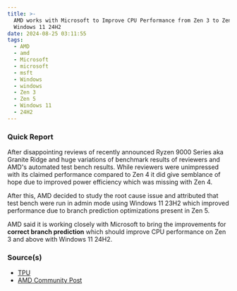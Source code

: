 ```yaml
---
title: >-
  AMD works with Microsoft to Improve CPU Performance from Zen 3 to Zen 5 with
  Windows 11 24H2
date: 2024-08-25 03:11:55
tags:
  - AMD
  - amd
  - Microsoft
  - microsoft
  - msft
  - Windows
  - windows
  - Zen 3
  - Zen 5
  - Windows 11
  - 24H2
---
```



### Quick Report

After disappointing reviews of recently announced Ryzen 9000 Series aka Granite Ridge and huge variations of benchmark results of reviewers and AMD\'s automated test bench results. While reviewers were unimpressed with its claimed performance compared to Zen 4 it did give semblance of hope due to improved power efficiency which was missing with Zen 4.
<!-- more -->

After this, AMD decided to study the root cause issue and attributed that test bench were run in admin mode using Windows 11 23H2 which improved performance due to branch prediction optimizations present in Zen 5.

AMD said it is working closely with Microsoft to bring the improvements for **correct branch prediction** which should improve CPU performance on Zen 3 and above with Windows 11 24H2.

### Source(s)

- [TPU][def]
- [AMD Community Post][def2]

[def]: https://www.techpowerup.com/325829/amd-works-with-microsoft-to-improve-zen-3-thru-zen-5-performance-in-windows-11-24h2
[def2]: https://community.amd.com/t5/gaming/ryzen-9000-series-community-update-gaming-performance/ba-p/704054
